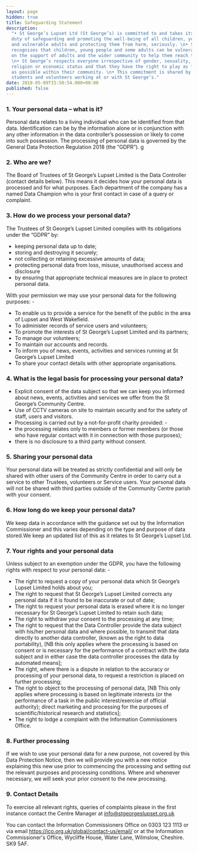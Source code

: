 ```yaml
---
layout: page
hidden: true
title: Safeguarding Statement
description:
  "• St George’s Lupset Ltd (St George’s) is committed to and takes its
  duty of safeguarding and promoting the well-being of all children, young people
  and vulnerable adults and protecting them from harm, seriously. \n• St George’s
  recognises that children, young people and some adults can be vulnerable and rely
  on the support of adults and the wider community to help them reach their full potential.
  \n• St George’s respects everyone irrespective of gender, sexuality, race, culture,
  religion or economic status and that they have the right to play as full a part
  as possible within their community. \n• This commitment is shared by trustees, staff,
  students and volunteers working at or with St George’s."
date: 2018-05-09T15:50:54.000+00:00
published: false
---
```


### 1. Your personal data – what is it?

Personal data relates to a living individual who can be identified from that data. Identification can be by the information alone or in conjunction with any other information in the data controller’s possession or likely to come into such possession. The processing of personal data is governed by the General Data Protection Regulation 2018 (the “GDPR”).
g

### 2. Who are we?

The Board of Trustees of St George’s Lupset Limited is the Data Controller (contact details below). This means it decides how your personal data is processed and for what purposes. Each department of the company has a named Data Champion who is your first contact in case of a query or complaint.

### 3. How do we process your personal data?

The Trustees of St George’s Lupset Limited complies with its obligations under the “GDPR” by:

- keeping personal data up to date;
- storing and destroying it securely;
- not collecting or retaining excessive amounts of data;
- protecting personal data from loss, misuse, unauthorised access and disclosure
- by ensuring that appropriate technical measures are in place to protect personal data.

With your permission we may use your personal data for the following purposes: -

- To enable us to provide a service for the benefit of the public in the area of Lupset and West Wakefield.
- To administer records of service users and volunteers;
- To promote the interests of St George’s Lupset Limited and its partners;
- To manage our volunteers;
- To maintain our accounts and records.
- To inform you of news, events, activities and services running at St George’s Lupset Limited
- To share your contact details with other appropriate organisations.

### 4. What is the legal basis for processing your personal data?

- Explicit consent of the data subject so that we can keep you informed about news, events, activities and services we offer from the St George’s Community Centre.
- Use of CCTV cameras on site to maintain security and for the safety of staff, users and visitors.
- Processing is carried out by a not-for-profit charity provided: -
- the processing relates only to members or former members (or those who have regular contact with it in connection with those purposes);
- there is no disclosure to a third party without consent.

### 5. Sharing your personal data

Your personal data will be treated as strictly confidential and will only be shared with other users of the Community Centre in order to carry out a service to other Trustees, volunteers or Service users. Your personal data will not be shared with third parties outside of the Community Centre parish with your consent.

### 6. How long do we keep your personal data?

We keep data in accordance with the guidance set out by the Information Commissioner and this varies depending on the type and purpose of data stored.We keep an updated list of this as it relates to St George’s Lupset Ltd.

### 7. Your rights and your personal data

Unless subject to an exemption under the GDPR, you have the following rights with respect to your personal data: -

- The right to request a copy of your personal data which St George’s Lupset Limited holds about you;
- The right to request that St George’s Lupset Limited corrects any personal data if it is found to be inaccurate or out of date;
- The right to request your personal data is erased where it is no longer necessary for St George’s Lupset Limited to retain such data;
- The right to withdraw your consent to the processing at any time;
- The right to request that the Data Controller provide the data subject with his/her personal data and where possible, to transmit that data directly to another data controller, (known as the right to data portability), [NB this only applies where the processing is based on consent or is necessary for the performance of a contract with the data subject and in either case the data controller processes the data by automated means];
- The right, where there is a dispute in relation to the accuracy or processing of your personal data, to request a restriction is placed on further processing;
- The right to object to the processing of personal data, [NB This only applies where processing is based on legitimate interests (or the performance of a task in the public interest/exercise of official authority); direct marketing and processing for the purposes of scientific/historical research and statistics];
- The right to lodge a complaint with the Information Commissioners Office.

### 8. Further processing

If we wish to use your personal data for a new purpose, not covered by this Data Protection Notice, then we will provide you with a new notice explaining this new use prior to commencing the processing and setting out the relevant purposes and processing conditions. Where and whenever necessary, we will seek your prior consent to the new processing.

### 9. Contact Details

To exercise all relevant rights, queries of complaints please in the first instance contact the Centre Manager at info@stgeorgeslupset.org.uk

You can contact the Information Commissioners Office on 0303 123 1113 or via email https://ico.org.uk/global/contact-us/email/ or at the Information Commissioner's Office, Wycliffe House, Water Lane, Wilmslow, Cheshire. SK9 5AF.
